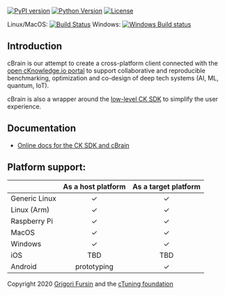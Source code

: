 [![PyPI version](https://badge.fury.io/py/cbrain.svg)](https://badge.fury.io/py/cbrain)
[![Python Version](https://img.shields.io/badge/python-2.7%20|%203.4+-blue.svg)](https://pypi.org/project/cbrain)
[![License](https://img.shields.io/badge/license-Apache%202.0-blue.svg)](https://opensource.org/licenses/Apache-2.0)

Linux/MacOS: [![Build Status](https://travis-ci.org/cknowledge/cbrain.svg?branch=master)](https://travis-ci.org/cknowledge/cbrain)
Windows: [![Windows Build status](https://ci.appveyor.com/api/projects/status/your1v689smkudvx?svg=true)](https://ci.appveyor.com/project/gfursin/cbrain)

## Introduction

cBrain is our attempt to create a cross-platform client 
connected with the [open cKnowledge.io portal](https://cKnowledge.io)
to support collaborative and reproducible benchmarking,
optimization and co-design of deep tech systems (AI, ML, quantum, IoT).

cBrain is also a wrapper around the [low-level CK SDK](https://cKnowledge.io)
to simplify the user experience.

## Documentation

* [Online docs for the CK SDK and cBrain](https://cKnowledge.io/docs)

## Platform support:

|               | As a host platform | As a target platform |
|---------------|:------------------:|:--------------------:|
| Generic Linux | ✓ | ✓ |
| Linux (Arm)   | ✓ | ✓ |
| Raspberry Pi  | ✓ | ✓ |
| MacOS         | ✓ | ✓ |
| Windows       | ✓ | ✓ |
| iOS           | TBD | TBD |
| Android       | prototyping | ✓ |


Copyright 2020 [Grigori Fursin](https://cKnowledge.io/@gfursin) 
and the [cTuning foundation](https://cTuning.org)
